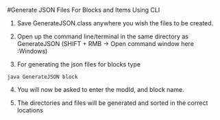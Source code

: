 #Generate JSON Files For Blocks and Items Using CLI

1) Save GenerateJSON.class anywhere you wish the files to be created.

2) Open up the command line/terminal in the same directory as GenerateJSON (SHIFT + RMB -> Open command window here :Windows)

3) For generating the json files for blocks type
```
java GenerateJSON block
```
4) You will now be asked to enter the modId, and block name.

5) The directories and files will be generated and sorted in the correct locations 
